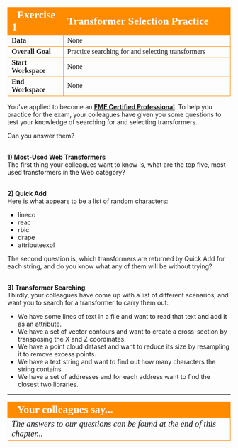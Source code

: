 <!--Exercise Section-->


<table style="border-spacing: 0px;border-collapse: collapse;font-family:serif">
<tr>
<td width=25% style="vertical-align:middle;background-color:darkorange;border: 2px solid darkorange">
<i class="fa fa-cogs fa-lg fa-pull-left fa-fw" style="color:white;padding-right: 12px;vertical-align:text-top"></i>
<span style="color:white;font-size:x-large;font-weight: bold">Exercise 1</span>
</td>
<td style="border: 2px solid darkorange;background-color:darkorange;color:white">
<span style="color:white;font-size:x-large;font-weight: bold">Transformer Selection Practice</span>
</td>
</tr>

<tr>
<td style="border: 1px solid darkorange; font-weight: bold">Data</td>
<td style="border: 1px solid darkorange">None</td>
</tr>

<tr>
<td style="border: 1px solid darkorange; font-weight: bold">Overall Goal</td>
<td style="border: 1px solid darkorange">Practice searching for and selecting transformers</td>
</tr>

<tr>
<td style="border: 1px solid darkorange; font-weight: bold">Start Workspace</td>
<td style="border: 1px solid darkorange">None</td>
</tr>

<tr>
<td style="border: 1px solid darkorange; font-weight: bold">End Workspace</td>
<td style="border: 1px solid darkorange">None</td>
</tr>

</table>

You've applied to become an **[FME Certified Professional](https://www.safe.com/partners/certification/)**. To help you practice for the exam, your colleagues have given you some questions to test your knowledge of searching for and selecting transformers.

Can you answer them?


<br>**1) Most-Used Web Transformers**
<br>The first thing your colleagues want to know is, what are the top five, most-used transformers in the Web category?


<br>**2) Quick Add**
<br>Here is what appears to be a list of random characters:

- lineco
- reac
- rbic
- drape
- attributeexpl

The second question is, which transformers are returned by Quick Add for each string, and do you know what any of them will be without trying?


<br>**3) Transformer Searching**
<br>Thirdly, your colleagues have come up with a list of different scenarios, and want you to search for a transformer to carry them out:

- We have some lines of text in a file and want to read that text and add it as an attribute.
- We have a set of vector contours and want to create a cross-section by transposing the X and Z coordinates.
- We have a point cloud dataset and want to reduce its size by resampling it to remove excess points.
- We have a text string and want to find out how many characters the string contains.
- We have a set of addresses and for each address want to find the closest two libraries.


---

<!--Person X Says Section-->

<table style="border-spacing: 0px">
<tr>
<td style="vertical-align:middle;background-color:darkorange;border: 2px solid darkorange">
<i class="fa fa-quote-left fa-lg fa-pull-left fa-fw" style="color:white;padding-right: 12px;vertical-align:text-top"></i>
<span style="color:white;font-size:x-large;font-weight: bold;font-family:serif">Your colleagues say...</span>
</td>
</tr>

<tr>
<td style="border: 1px solid darkorange">
<span style="font-family:serif; font-style:italic; font-size:larger">
The answers to our questions can be found at the end of this chapter...
</span>
</td>
</tr>
</table>
